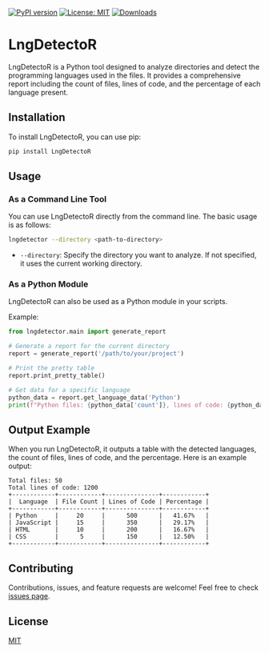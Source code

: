 [![PyPI version](https://badge.fury.io/py/LngDetectoR.svg)](https://badge.fury.io/py/LngDetectoR)
[![License: MIT](https://img.shields.io/badge/License-MIT-yellow.svg)](https://opensource.org/licenses/MIT)
[![Downloads](https://static.pepy.tech/badge/lngdetector)](https://pepy.tech/project/lngdetector)

# LngDetectoR

LngDetectoR is a Python tool designed to analyze directories and detect the programming languages used in the files. It provides a comprehensive report including the count of files, lines of code, and the percentage of each language present.

## Installation

To install LngDetectoR, you can use pip:

```bash
pip install LngDetectoR
```

## Usage

### As a Command Line Tool

You can use LngDetectoR directly from the command line. The basic usage is as follows:

```bash
lngdetector --directory <path-to-directory>
```

- `--directory`: Specify the directory you want to analyze. If not specified, it uses the current working directory.

### As a Python Module

LngDetectoR can also be used as a Python module in your scripts.

Example:

```python
from lngdetector.main import generate_report

# Generate a report for the current directory
report = generate_report('/path/to/your/project')

# Print the pretty table
report.print_pretty_table()

# Get data for a specific language
python_data = report.get_language_data('Python')
print(f"Python files: {python_data['count']}, lines of code: {python_data['lines']}")
```

## Output Example

When you run LngDetectoR, it outputs a table with the detected languages, the count of files, lines of code, and the percentage. Here is an example output:

```
Total files: 50
Total lines of code: 1200
+------------+------------+---------------+------------+
|  Language  | File Count | Lines of Code | Percentage |
+------------+------------+---------------+------------+
| Python     |     20     |      500      |   41.67%   |
| JavaScript |     15     |      350      |   29.17%   |
| HTML       |     10     |      200      |   16.67%   |
| CSS        |      5     |      150      |   12.50%   |
+------------+------------+---------------+------------+
```

## Contributing

Contributions, issues, and feature requests are welcome! Feel free to check [issues page](https://github.com/chigwell/langdetector/issues).

## License

[MIT](https://choosealicense.com/licenses/mit/)

